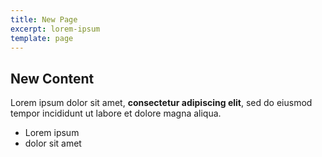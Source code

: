 ```yaml
---
title: New Page
excerpt: lorem-ipsum
template: page
---
```

## New Content

Lorem ipsum dolor sit amet, **consectetur adipiscing elit**, sed do eiusmod tempor incididunt ut labore et dolore magna aliqua.

*   Lorem ipsum
*   dolor sit amet
